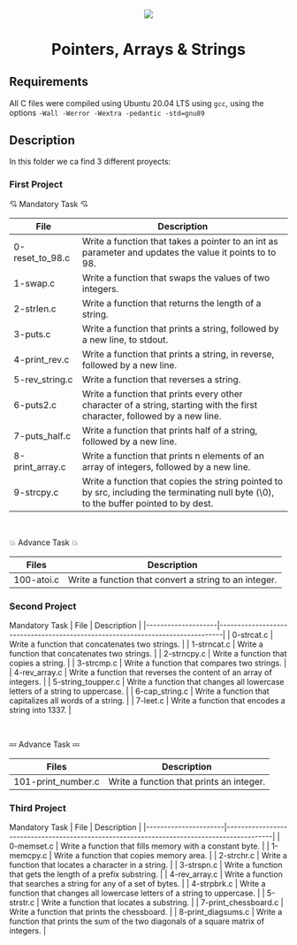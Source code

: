 <h4 align="center">
<div class=HeaderSticker>
<img src="https://media.giphy.com/media/bGgsc5mWoryfgKBx1u/giphy.gif"/>
<h1 align="center"> Pointers, Arrays & Strings </h1>
</h4>

## Requirements

All C files were compiled using Ubuntu 20.04 LTS using `gcc`, using the options `-Wall -Werror -Wextra -pedantic -std=gnu89`

## Description

In this folder we ca find 3 different proyects:

### First Project

:cupid: Mandatory Task :cupid:

| File            | Description                                                                                                                            |
|-----------------|----------------------------------------------------------------------------------------------------------------------------------------|
| 0-reset_to_98.c | Write a function that takes a pointer to an int as parameter and updates the value it points to to 98.                                 |
| 1-swap.c        | Write a function that swaps the values of two integers.                                                                                |
| 2-strlen.c      | Write a function that returns the length of a string.                                                                                  |
| 3-puts.c        | Write a function that prints a string, followed by a new line, to stdout.                                                              |
| 4-print_rev.c   | Write a function that prints a string, in reverse, followed by a new line.                                                             |
| 5-rev_string.c  | Write a function that reverses a string.                                                                                               |
| 6-puts2.c       | Write a function that prints every other character of a string, starting with the first character, followed by a new line.             |
| 7-puts_half.c   | Write a function that prints half of a string, followed by a new line.                                                                 |
| 8-print_array.c | Write a function that prints n elements of an array of integers, followed by a new line.                                               |
| 9-strcpy.c      | Write a function that copies the string pointed to by src, including the terminating null byte (\0), to the buffer pointed to by dest. |

<br>

:boom: Advance Task :boom:

| Files      | Description                                           |
|------------|-------------------------------------------------------|
| 100-atoi.c | Write a function that convert a string to an integer. |

### Second Project

 Mandatory Task
| File               | Description                                                                   |
|--------------------|-------------------------------------------------------------------------------|
| 0-strcat.c         | Write a function that concatenates two strings.                               |
| 1-strncat.c        | Write a function that concatenates two strings.                               |
| 2-strncpy.c        | Write a function that copies a string.                                        |
| 3-strcmp.c         | Write a function that compares two strings.                                   |
| 4-rev_array.c      | Write a function that reverses the content of an array of integers.           |
| 5-string_toupper.c | Write a function that changes all lowercase letters of a string to uppercase. |
| 6-cap_string.c     | Write a function that capitalizes all words of a string.                      |
| 7-leet.c           | Write a function that encodes a string into 1337.                             |

<br>

:zzz: Advance Task :zzz:

| Files              | Description                              |
|--------------------|------------------------------------------|
| 101-print_number.c | Write a function that prints an integer. |

### Third Project

Mandatory Task
| File                 | Description                                                                               |
|----------------------|-------------------------------------------------------------------------------------------|
| 0-memset.c           | Write a function that fills memory with a constant byte.                                  |
| 1-memcpy.c           | Write a function that copies memory area.                                                 |
| 2-strchr.c           | Write a function that locates a character in a string.                                    |
| 3-strspn.c           | Write a function that gets the length of a prefix substring.                              |
| 4-rev_array.c        | Write a function that searches a string for any of a set of bytes.                        |
| 4-strpbrk.c          | Write a function that changes all lowercase letters of a string to uppercase.             |
| 5-strstr.c           | Write a function that locates a substring.                                                |
| 7-print_chessboard.c | Write a function that prints the chessboard.                                              |
| 8-print_diagsums.c   | Write a function that prints the sum of the two diagonals of a square matrix of integers. |
